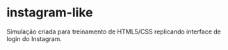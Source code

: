 # instagram-like
Simulação criada para treinamento de HTML5/CSS replicando interface de login do Instagram.
